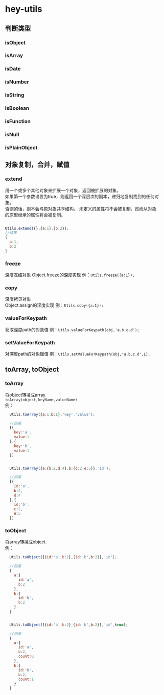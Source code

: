 # hey-utils

## 判断类型

### isObject  
### isArray  
### isDate  
### isNumber  
### isString  
### isBoolean  
### isFunction  
### isNull  
### isPlainObject  


## 对象复制，合并，赋值

### extend  
用一个或多个其他对象来扩展一个对象，返回被扩展的对象。  
如果第一个参数设置为true，则返回一个深层次的副本，递归地复制找到的任何对象。  
否则的话，副本会与原对象共享结构。 未定义的属性将不会被复制，然而从对象的原型继承的属性将会被复制。  

```js

Utils.extend({},{a:1},{b:2});
//结果
{
  a:1,
  b:2
}
```

### freeze
深度冻结对象
Object.freeze的深度实现
例：<code>Utils.freeze({a:1});</code>

### copy
深度拷贝对象  
Object.assign的深度实现
例：<code>Utils.copy({a:1});</code>

### valueForKeypath
获取深度path的对象值
例：<code>Utils.valueForKeypath(obj,'a.b.c.d');</code>

### setValueForKeypath
对深度path的对象赋值
例：<code>Utils.setValueForKeypath(obj,'a.b.c.d',1);</code>


## toArray, toObject

### toArray
将object转换成array.   
<code>toArray(object,keyName,valueName)</code>   
例：  
```js
  Utils.toArray({a:1,b:1},'key','value');

  //结果
  [{
    key:'a',
    value:1
  },{
    key:'b',
    value:1
  }]


  Utils.toArray({a:{b:2,d:4},b:{c:2,e:5}},'id');

  //结果
  [{
    id:'a',
    b:2,
    d:4
  },{
    id:'b',
    c:2,
    e:5
  }]

```

### toObject
将array转换成object.  
例：  
```js
  Utils.toObject([{id:'a',b:2},{id:'b',b:2}],'id');

  //结果
  {
    a:{
      id:'a',
      b:2
    },
    b:{
      id:'b',
      b:2
    }
  }


  Utils.toObject([{id:'a',b:2},{id:'b',b:2}],'id',true);

  //结果
  {
    a:{
      id:'a',
      b:2,
      count:0
    },
    b:{
      id:'b',
      b:2,
      count:1
    }
  }
```


